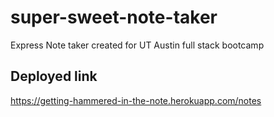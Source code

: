 # super-sweet-note-taker
Express Note taker created for UT Austin full stack bootcamp


## Deployed link

https://getting-hammered-in-the-note.herokuapp.com/notes